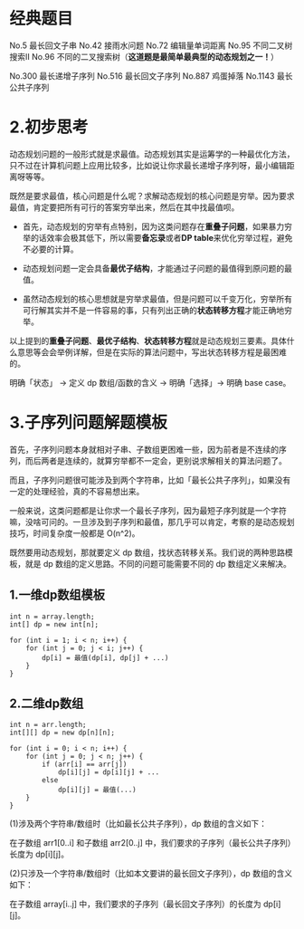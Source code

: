 # 经典题目

No.5 最长回文子串 No.42 接雨水问题 No.72 编辑量单词距离 No.95 不同二叉树搜索II No.96 不同的二叉搜索树（**这道题是最简单最典型的动态规划之一！**）

No.300 最长递增子序列 No.516 最长回文子序列 No.887 鸡蛋掉落 No.1143 最长公共子序列 

# 2.初步思考

动态规划问题的一般形式就是求最值。动态规划其实是运筹学的一种最优化方法，只不过在计算机问题上应用比较多，比如说让你求最长递增子序列呀，最小编辑距离呀等等。

既然是要求最值，核心问题是什么呢？求解动态规划的核心问题是穷举。因为要求最值，肯定要把所有可行的答案穷举出来，然后在其中找最值呗。


+ 首先，动态规划的穷举有点特别，因为这类问题存在**重叠子问题**，如果暴力穷举的话效率会极其低下，所以需要**备忘录**或者**DP table**来优化穷举过程，避免不必要的计算。

+ 动态规划问题一定会具备**最优子结构**，才能通过子问题的最值得到原问题的最值。

+ 虽然动态规划的核心思想就是穷举求最值，但是问题可以千变万化，穷举所有可行解其实并不是一件容易的事，只有列出正确的**状态转移方程**才能正确地穷举。

以上提到的**重叠子问题**、**最优子结构**、**状态转移方程**就是动态规划三要素。具体什么意思等会会举例详解，但是在实际的算法问题中，写出状态转移方程是最困难的。

明确「状态」 -> 定义 dp 数组/函数的含义 -> 明确「选择」-> 明确 base case。

# 3.子序列问题解题模板

首先，子序列问题本身就相对子串、子数组更困难一些，因为前者是不连续的序列，而后两者是连续的，就算穷举都不一定会，更别说求解相关的算法问题了。

而且，子序列问题很可能涉及到两个字符串，比如「最长公共子序列」，如果没有一定的处理经验，真的不容易想出来。

一般来说，这类问题都是让你求一个最长子序列，因为最短子序列就是一个字符嘛，没啥可问的。一旦涉及到子序列和最值，那几乎可以肯定，考察的是动态规划技巧，时间复杂度一般都是 O(n^2)。

既然要用动态规划，那就要定义 dp 数组，找状态转移关系。我们说的两种思路模板，就是 dp 数组的定义思路。不同的问题可能需要不同的 dp 数组定义来解决。

## 1.一维dp数组模板
```
int n = array.length;
int[] dp = new int[n];

for (int i = 1; i < n; i++) {
    for (int j = 0; j < i; j++) {
        dp[i] = 最值(dp[i], dp[j] + ...)
    }
}
```
## 2.二维dp数组
```
int n = arr.length;
int[][] dp = new dp[n][n];

for (int i = 0; i < n; i++) {
    for (int j = 0; j < n; j++) {
        if (arr[i] == arr[j]) 
            dp[i][j] = dp[i][j] + ...
        else
            dp[i][j] = 最值(...)
    }
}
```
(1)涉及两个字符串/数组时（比如最长公共子序列），dp 数组的含义如下：

在子数组 arr1[0..i] 和子数组 arr2[0..j] 中，我们要求的子序列（最长公共子序列）长度为 dp[i][j]。

(2)只涉及一个字符串/数组时（比如本文要讲的最长回文子序列），dp 数组的含义如下：

在子数组 array[i..j] 中，我们要求的子序列（最长回文子序列）的长度为 dp[i][j]。
